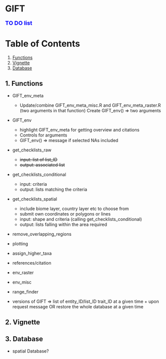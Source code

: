 # GIFT

**<span style="color:blue"><font size="4">TO DO list</span></font>**

# Table of Contents
1. [Functions](#functions)
2. [Vignette](#vignette)
3. [Database](#Database)

## 1. Functions

* GIFT_env_meta
    - Update/combine GIFT_env_meta_misc.R and GIFT_env_meta_raster.R (two arguments in that function)
        Create GIFT_env() => two arguments 

* GIFT_env
    - highlight GIFT_env_meta for getting overview and citations
    - Controls for arguments
    - GIFT_env() => message if selected NAs included
    
* get_checklists_raw
    - ~~input: list of list_ID~~
    - ~~output: associated list~~

* get_checklists_conditional
    - input: criteria
    - output: lists matching the criteria

* get_checklists_spatial
    - include biome layer, country layer etc to choose from
    - submit own coordinates or polygons or lines
    - input: shape and criteria (calling get_checklists_conditional)
    - output: lists falling within the area required

* remove_overlapping_regions
* plotting
* assign_higher_taxa
* references/citation
* env_raster
* env_misc

* range_finder

* versions of GIFT => list of entity_ID/list_ID trait_ID at a given time + upon request message OR restore the whole database at a given time

## 2. Vignette


## 3. Database
* spatial Database?
